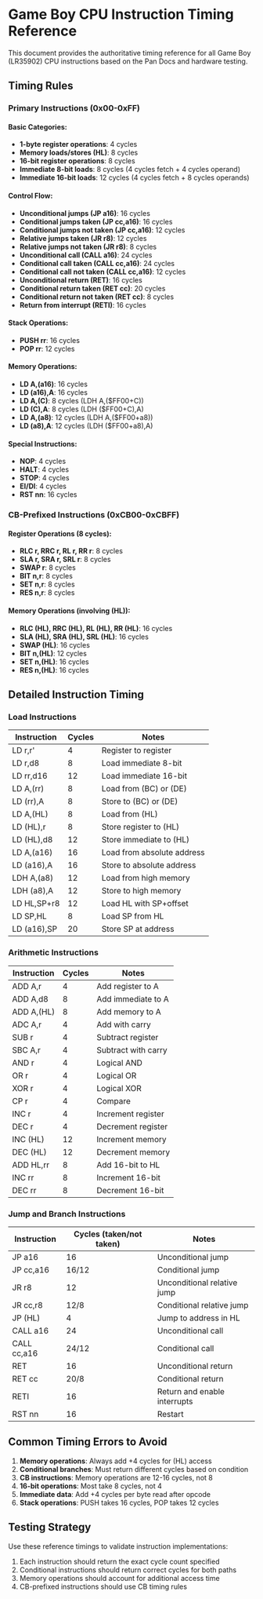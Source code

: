 # Game Boy CPU Instruction Timing Reference

This document provides the authoritative timing reference for all Game Boy (LR35902) CPU instructions based on the Pan Docs and hardware testing.

## Timing Rules

### Primary Instructions (0x00-0xFF)

#### Basic Categories:
- **1-byte register operations**: 4 cycles
- **Memory loads/stores (HL)**: 8 cycles
- **16-bit register operations**: 8 cycles
- **Immediate 8-bit loads**: 8 cycles (4 cycles fetch + 4 cycles operand)
- **Immediate 16-bit loads**: 12 cycles (4 cycles fetch + 8 cycles operands)

#### Control Flow:
- **Unconditional jumps (JP a16)**: 16 cycles
- **Conditional jumps taken (JP cc,a16)**: 16 cycles
- **Conditional jumps not taken (JP cc,a16)**: 12 cycles
- **Relative jumps taken (JR r8)**: 12 cycles
- **Relative jumps not taken (JR r8)**: 8 cycles
- **Unconditional call (CALL a16)**: 24 cycles
- **Conditional call taken (CALL cc,a16)**: 24 cycles
- **Conditional call not taken (CALL cc,a16)**: 12 cycles
- **Unconditional return (RET)**: 16 cycles
- **Conditional return taken (RET cc)**: 20 cycles
- **Conditional return not taken (RET cc)**: 8 cycles
- **Return from interrupt (RETI)**: 16 cycles

#### Stack Operations:
- **PUSH rr**: 16 cycles
- **POP rr**: 12 cycles

#### Memory Operations:
- **LD A,(a16)**: 16 cycles
- **LD (a16),A**: 16 cycles
- **LD A,(C)**: 8 cycles (LDH A,($FF00+C))
- **LD (C),A**: 8 cycles (LDH ($FF00+C),A)
- **LD A,(a8)**: 12 cycles (LDH A,($FF00+a8))
- **LD (a8),A**: 12 cycles (LDH ($FF00+a8),A)

#### Special Instructions:
- **NOP**: 4 cycles
- **HALT**: 4 cycles
- **STOP**: 4 cycles
- **EI/DI**: 4 cycles
- **RST nn**: 16 cycles

### CB-Prefixed Instructions (0xCB00-0xCBFF)

#### Register Operations (8 cycles):
- **RLC r, RRC r, RL r, RR r**: 8 cycles
- **SLA r, SRA r, SRL r**: 8 cycles
- **SWAP r**: 8 cycles
- **BIT n,r**: 8 cycles
- **SET n,r**: 8 cycles
- **RES n,r**: 8 cycles

#### Memory Operations (involving (HL)):
- **RLC (HL), RRC (HL), RL (HL), RR (HL)**: 16 cycles
- **SLA (HL), SRA (HL), SRL (HL)**: 16 cycles
- **SWAP (HL)**: 16 cycles
- **BIT n,(HL)**: 12 cycles
- **SET n,(HL)**: 16 cycles
- **RES n,(HL)**: 16 cycles

## Detailed Instruction Timing

### Load Instructions
| Instruction | Cycles | Notes |
|-------------|--------|-------|
| LD r,r' | 4 | Register to register |
| LD r,d8 | 8 | Load immediate 8-bit |
| LD rr,d16 | 12 | Load immediate 16-bit |
| LD A,(rr) | 8 | Load from (BC) or (DE) |
| LD (rr),A | 8 | Store to (BC) or (DE) |
| LD A,(HL) | 8 | Load from (HL) |
| LD (HL),r | 8 | Store register to (HL) |
| LD (HL),d8 | 12 | Store immediate to (HL) |
| LD A,(a16) | 16 | Load from absolute address |
| LD (a16),A | 16 | Store to absolute address |
| LDH A,(a8) | 12 | Load from high memory |
| LDH (a8),A | 12 | Store to high memory |
| LD HL,SP+r8 | 12 | Load HL with SP+offset |
| LD SP,HL | 8 | Load SP from HL |
| LD (a16),SP | 20 | Store SP at address |

### Arithmetic Instructions
| Instruction | Cycles | Notes |
|-------------|--------|-------|
| ADD A,r | 4 | Add register to A |
| ADD A,d8 | 8 | Add immediate to A |
| ADD A,(HL) | 8 | Add memory to A |
| ADC A,r | 4 | Add with carry |
| SUB r | 4 | Subtract register |
| SBC A,r | 4 | Subtract with carry |
| AND r | 4 | Logical AND |
| OR r | 4 | Logical OR |
| XOR r | 4 | Logical XOR |
| CP r | 4 | Compare |
| INC r | 4 | Increment register |
| DEC r | 4 | Decrement register |
| INC (HL) | 12 | Increment memory |
| DEC (HL) | 12 | Decrement memory |
| ADD HL,rr | 8 | Add 16-bit to HL |
| INC rr | 8 | Increment 16-bit |
| DEC rr | 8 | Decrement 16-bit |

### Jump and Branch Instructions
| Instruction | Cycles (taken/not taken) | Notes |
|-------------|--------|-------|
| JP a16 | 16 | Unconditional jump |
| JP cc,a16 | 16/12 | Conditional jump |
| JR r8 | 12 | Unconditional relative jump |
| JR cc,r8 | 12/8 | Conditional relative jump |
| JP (HL) | 4 | Jump to address in HL |
| CALL a16 | 24 | Unconditional call |
| CALL cc,a16 | 24/12 | Conditional call |
| RET | 16 | Unconditional return |
| RET cc | 20/8 | Conditional return |
| RETI | 16 | Return and enable interrupts |
| RST nn | 16 | Restart |

## Common Timing Errors to Avoid

1. **Memory operations**: Always add +4 cycles for (HL) access
2. **Conditional branches**: Must return different cycles based on condition
3. **CB instructions**: Memory operations are 12-16 cycles, not 8
4. **16-bit operations**: Most take 8 cycles, not 4
5. **Immediate data**: Add +4 cycles per byte read after opcode
6. **Stack operations**: PUSH takes 16 cycles, POP takes 12 cycles

## Testing Strategy

Use these reference timings to validate instruction implementations:
1. Each instruction should return the exact cycle count specified
2. Conditional instructions should return correct cycles for both paths
3. Memory operations should account for additional access time
4. CB-prefixed instructions should use CB timing rules